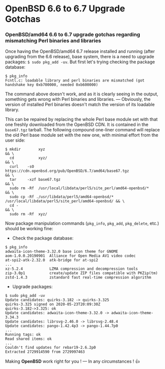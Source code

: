 # OpenBSD 6.6 to 6.7 Upgrade Gotchas

### OpenBSD/amd64 6.6 to 6.7 upgrade gotchas regarding mismatching Perl binaries and libraries

Once having the OpenBSD/amd64 6.7 release installed and running (after upgrading from the 6.6 release), base system, there is a need to upgrade packages: `$ sudo pkg_add -uv`. But first let's trying checking the package database:

```
$ pkg_info
Fcntl.c: loadable library and perl binaries are mismatched (got handshake key 0xb700000, needed 0xb600000)
```

The command above doesn't work, and as it is clearly seeing in the output, something gets wrong with Perl binaries and libraries. &mdash; Obviously, the version of installed Perl binaries doesn't match the version of its loadable library.

This can be repaired by replacing the whole Perl base module set with that one freshly downloaded from the OpenBSD CDN. It is contained in the `base67.tgz` tarball. The following compound one-liner command will replace the old Perl base module set with the new one, with minimal effort from the user side:

```
$ mkdir        xyz                                                                                  && \
  cd           xyz/                                                                                 && \
  curl    -sO  https://cdn.openbsd.org/pub/OpenBSD/6.7/amd64/base67.tgz                             && \
  tar     -xzf base67.tgz                                                                           && \
  sudo rm -Rf  /usr/local/libdata/perl5/site_perl/amd64-openbsd/*                                   && \
  sudo cp -Rf ./usr/libdata/perl5/amd64-openbsd/* /usr/local/libdata/perl5/site_perl/amd64-openbsd/ && \
  cd -                                                                                              && \
  sudo rm -Rf  xyz/
```

Now package manipulation commands (`pkg_info`, `pkg_add`, `pkg_delete`, etc.) should be working fine:

* Check the package database:

```
$ pkg_info
adwaita-icon-theme-3.32.0 base icon theme for GNOME
aom-1.0.0.20190901  Alliance for Open Media AV1 video codec
at-spi2-atk-2.32.0  atk-bridge for at-spi2
...
xz-5.2.4            LZMA compression and decompression tools
zip-3.0p1           create/update ZIP files compatible with PKZip(tm)
zstd-1.4.3          zstandard fast real-time compression algorithm
```

* Upgrade packages:

```
$ sudo pkg_add -uv
Update candidates: quirks-3.182 -> quirks-3.325
quirks-3.325 signed on 2020-05-23T20:09:30Z
quirks-3.182->3.325: ok
Update candidates: adwaita-icon-theme-3.32.0 -> adwaita-icon-theme-3.34.3
Update candidates: librsvg-2.46.0 -> librsvg-2.48.4
Update candidates: pango-1.42.4p3 -> pango-1.44.7p0
...
Running tags: ok
Read shared items: ok
...
Couldn't find updates for rebar19-2.6.2p0
Extracted 2729914590 from 2729997463
```

Making **OpenBSD** work right for you ! &mdash; In any circumstances ! :+1:
